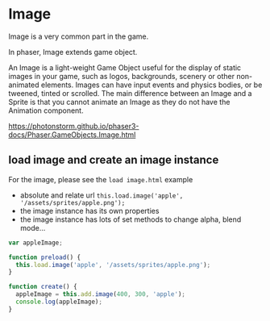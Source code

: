 # Image

Image is a very common part in the game.

In phaser, Image extends game object.

An Image is a light-weight Game Object useful for the display of static images in your game, such as logos, backgrounds, scenery or other non-animated elements. Images can have input events and physics bodies, or be tweened, tinted or scrolled. The main difference between an Image and a Sprite is that you cannot animate an Image as they do not have the Animation component.

<https://photonstorm.github.io/phaser3-docs/Phaser.GameObjects.Image.html>

## load image and create an image instance

For the image, please see the `load image.html` example

- absolute and relate url `this.load.image('apple', '/assets/sprites/apple.png');`
- the image instance has its own properties
- the image instance has lots of set methods to change alpha, blend mode...

```js
var appleImage;

function preload() {
  this.load.image('apple', '/assets/sprites/apple.png');
}

function create() {
  appleImage = this.add.image(400, 300, 'apple');
  console.log(appleImage);
}
```
